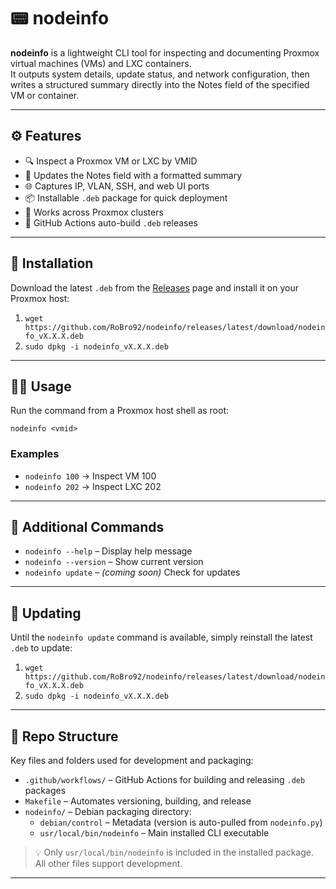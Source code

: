 # 📟 nodeinfo

**nodeinfo** is a lightweight CLI tool for inspecting and documenting Proxmox virtual machines (VMs) and LXC containers.  
It outputs system details, update status, and network configuration, then writes a structured summary directly into the Notes field of the specified VM or container.

---

## ⚙️ Features

- 🔍 Inspect a Proxmox VM or LXC by VMID  
- 📝 Updates the Notes field with a formatted summary  
- 🌐 Captures IP, VLAN, SSH, and web UI ports  
- 📦 Installable `.deb` package for quick deployment  
- 🧱 Works across Proxmox clusters  
- 🚀 GitHub Actions auto-build `.deb` releases  

---

## 🚀 Installation

Download the latest `.deb` from the [Releases](https://github.com/RoBro92/nodeinfo/releases) page and install it on your Proxmox host:

1. `wget https://github.com/RoBro92/nodeinfo/releases/latest/download/nodeinfo_vX.X.X.deb`
2. `sudo dpkg -i nodeinfo_vX.X.X.deb`

---

## 🧑‍💻 Usage

Run the command from a Proxmox host shell as root:

`nodeinfo <vmid>`

### Examples

- `nodeinfo 100` → Inspect VM 100  
- `nodeinfo 202` → Inspect LXC 202  

---

## 🧹 Additional Commands

- `nodeinfo --help` – Display help message  
- `nodeinfo --version` – Show current version  
- `nodeinfo update` – *(coming soon)* Check for updates  

---

## 🔄 Updating

Until the `nodeinfo update` command is available, simply reinstall the latest `.deb` to update:

1. `wget https://github.com/RoBro92/nodeinfo/releases/latest/download/nodeinfo_vX.X.X.deb`  
2. `sudo dpkg -i nodeinfo_vX.X.X.deb`

---

## 📁 Repo Structure

Key files and folders used for development and packaging:

- `.github/workflows/` – GitHub Actions for building and releasing `.deb` packages  
- `Makefile` – Automates versioning, building, and release  
- `nodeinfo/` – Debian packaging directory:
  - `debian/control` – Metadata (version is auto-pulled from `nodeinfo.py`)  
  - `usr/local/bin/nodeinfo` – Main installed CLI executable  

> 💡 Only `usr/local/bin/nodeinfo` is included in the installed package. All other files support development.

---

